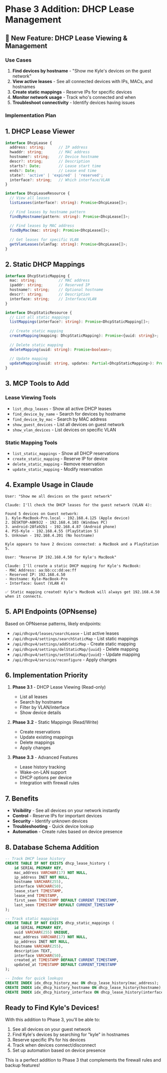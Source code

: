 # Phase 3 Addition: DHCP Lease Management

## 🎯 New Feature: DHCP Lease Viewing & Management

### Use Cases
1. **Find devices by hostname** - "Show me Kyle's devices on the guest network"
2. **View active leases** - See all connected devices with IPs, MACs, and hostnames
3. **Create static mappings** - Reserve IPs for specific devices
4. **Monitor network usage** - Track who's connected and when
5. **Troubleshoot connectivity** - Identify devices having issues

### Implementation Plan

## 1. DHCP Lease Viewer

```typescript
interface DhcpLease {
  address: string;      // IP address
  hwaddr: string;       // MAC address
  hostname?: string;    // Device hostname
  descr?: string;       // Description
  starts?: Date;        // Lease start time
  ends?: Date;          // Lease end time
  state?: 'active' | 'expired' | 'reserved';
  interface?: string;   // Which interface/VLAN
}

interface DhcpLeaseResource {
  // View all leases
  listLeases(interface?: string): Promise<DhcpLease[]>;
  
  // Find leases by hostname pattern
  findByHostname(pattern: string): Promise<DhcpLease[]>;
  
  // Find leases by MAC address
  findByMac(mac: string): Promise<DhcpLease[]>;
  
  // Get leases for specific VLAN
  getVlanLeases(vlanTag: string): Promise<DhcpLease[]>;
}
```

## 2. Static DHCP Mappings

```typescript
interface DhcpStaticMapping {
  mac: string;          // MAC address
  ipaddr: string;       // Reserved IP
  hostname?: string;    // Optional hostname
  descr?: string;       // Description
  interface: string;    // Interface/VLAN
}

interface DhcpStaticResource {
  // List all static mappings
  listMappings(interface?: string): Promise<DhcpStaticMapping[]>;
  
  // Create static mapping
  createMapping(mapping: DhcpStaticMapping): Promise<{uuid: string}>;
  
  // Delete static mapping
  deleteMapping(uuid: string): Promise<boolean>;
  
  // Update mapping
  updateMapping(uuid: string, updates: Partial<DhcpStaticMapping>): Promise<boolean>;
}
```

## 3. MCP Tools to Add

### Lease Viewing Tools
- `list_dhcp_leases` - Show all active DHCP leases
- `find_device_by_name` - Search for devices by hostname
- `find_device_by_mac` - Search by MAC address
- `show_guest_devices` - List all devices on guest network
- `show_vlan_devices` - List devices on specific VLAN

### Static Mapping Tools
- `list_static_mappings` - Show all DHCP reservations
- `create_static_mapping` - Reserve IP for device
- `delete_static_mapping` - Remove reservation
- `update_static_mapping` - Modify reservation

## 4. Example Usage in Claude

```
User: "Show me all devices on the guest network"

Claude: I'll check the DHCP leases for the guest network (VLAN 4):

Found 5 devices on Guest network:
1. Kyle-MacBook-Pro.local - 192.168.4.125 (Apple device)
2. DESKTOP-A8K9J2 - 192.168.4.103 (Windows PC) 
3. android-28fa92b1 - 192.168.4.87 (Android phone)
4. PS5-Kyle - 192.168.4.55 (PlayStation 5)
5. Unknown - 192.168.4.201 (No hostname)

Kyle appears to have 2 devices connected: a MacBook and a PlayStation 5.
```

```
User: "Reserve IP 192.168.4.50 for Kyle's MacBook"

Claude: I'll create a static DHCP mapping for Kyle's MacBook:
- MAC Address: aa:bb:cc:dd:ee:ff
- Reserved IP: 192.168.4.50
- Hostname: Kyle-MacBook-Pro
- Interface: Guest (VLAN 4)

✅ Static mapping created! Kyle's MacBook will always get 192.168.4.50 when it connects.
```

## 5. API Endpoints (OPNsense)

Based on OPNsense patterns, likely endpoints:
- `/api/dhcpv4/leases/searchLease` - List active leases
- `/api/dhcpv4/settings/searchStaticMap` - List static mappings
- `/api/dhcpv4/settings/addStaticMap` - Create static mapping
- `/api/dhcpv4/settings/delStaticMap/{uuid}` - Delete mapping
- `/api/dhcpv4/settings/setStaticMap/{uuid}` - Update mapping
- `/api/dhcpv4/service/reconfigure` - Apply changes

## 6. Implementation Priority

1. **Phase 3.1** - DHCP Lease Viewing (Read-only)
   - List all leases
   - Search by hostname
   - Filter by VLAN/interface
   - Show device details

2. **Phase 3.2** - Static Mappings (Read/Write)
   - Create reservations
   - Update existing mappings
   - Delete mappings
   - Apply changes

3. **Phase 3.3** - Advanced Features
   - Lease history tracking
   - Wake-on-LAN support
   - DHCP options per device
   - Integration with firewall rules

## 7. Benefits

- **Visibility** - See all devices on your network instantly
- **Control** - Reserve IPs for important devices
- **Security** - Identify unknown devices
- **Troubleshooting** - Quick device lookup
- **Automation** - Create rules based on device presence

## 8. Database Schema Addition

```sql
-- Track DHCP lease history
CREATE TABLE IF NOT EXISTS dhcp_lease_history (
    id SERIAL PRIMARY KEY,
    mac_address VARCHAR(17) NOT NULL,
    ip_address INET NOT NULL,
    hostname VARCHAR(255),
    interface VARCHAR(50),
    lease_start TIMESTAMP,
    lease_end TIMESTAMP,
    first_seen TIMESTAMP DEFAULT CURRENT_TIMESTAMP,
    last_seen TIMESTAMP DEFAULT CURRENT_TIMESTAMP
);

-- Track static mappings
CREATE TABLE IF NOT EXISTS dhcp_static_mappings (
    id SERIAL PRIMARY KEY,
    uuid VARCHAR(255) UNIQUE,
    mac_address VARCHAR(17) NOT NULL,
    ip_address INET NOT NULL,
    hostname VARCHAR(255),
    description TEXT,
    interface VARCHAR(50),
    created_at TIMESTAMP DEFAULT CURRENT_TIMESTAMP,
    updated_at TIMESTAMP DEFAULT CURRENT_TIMESTAMP
);

-- Index for quick lookups
CREATE INDEX idx_dhcp_history_mac ON dhcp_lease_history(mac_address);
CREATE INDEX idx_dhcp_history_hostname ON dhcp_lease_history(hostname);
CREATE INDEX idx_dhcp_history_interface ON dhcp_lease_history(interface);
```

## Ready to Find Kyle's Devices!

With this addition to Phase 3, you'll be able to:
1. See all devices on your guest network
2. Find Kyle's devices by searching for "kyle" in hostnames
3. Reserve specific IPs for his devices
4. Track when devices connect/disconnect
5. Set up automation based on device presence

This is a perfect addition to Phase 3 that complements the firewall rules and backup features!
